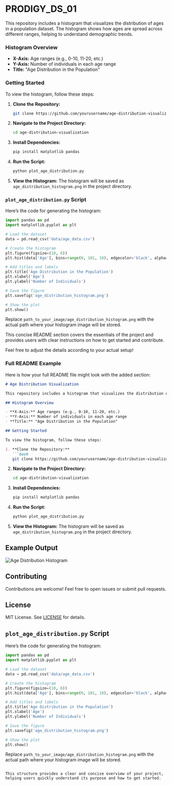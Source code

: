 # PRODIGY_DS_01

This repository includes a histogram that visualizes the distribution of ages in a population dataset. The histogram shows how ages are spread across different ranges, helping to understand demographic trends.

### Histogram Overview

- **X-Axis:** Age ranges (e.g., 0-10, 11-20, etc.)
- **Y-Axis:** Number of individuals in each age range
- **Title:** "Age Distribution in the Population"

### Getting Started

To view the histogram, follow these steps:

1. **Clone the Repository:**
   ```bash
   git clone https://github.com/yourusername/age-distribution-visualization.git
   ```

2. **Navigate to the Project Directory:**
   ```bash
   cd age-distribution-visualization
   ```

3. **Install Dependencies:**
   ```bash
   pip install matplotlib pandas
   ```

4. **Run the Script:**
   ```bash
   python plot_age_distribution.py
   ```

5. **View the Histogram:** The histogram will be saved as `age_distribution_histogram.png` in the project directory.


### `plot_age_distribution.py` Script

Here’s the code for generating the histogram:

```python
import pandas as pd
import matplotlib.pyplot as plt

# Load the dataset
data = pd.read_csv('data/age_data.csv')

# Create the histogram
plt.figure(figsize=(10, 6))
plt.hist(data['Age'], bins=range(0, 101, 10), edgecolor='black', alpha=0.7)

# Add titles and labels
plt.title('Age Distribution in the Population')
plt.xlabel('Age')
plt.ylabel('Number of Individuals')

# Save the figure
plt.savefig('age_distribution_histogram.png')

# Show the plot
plt.show()
```

Replace `path_to_your_image/age_distribution_histogram.png` with the actual path where your histogram image will be stored. 

This concise README section covers the essentials of the project and provides users with clear instructions on how to get started and contribute.

Feel free to adjust the details according to your actual setup!

### Full README Example

Here is how your full README file might look with the added section:

```markdown
# Age Distribution Visualization

This repository includes a histogram that visualizes the distribution of ages in a population dataset. The histogram shows how ages are spread across different ranges, helping to understand demographic trends.

## Histogram Overview

- **X-Axis:** Age ranges (e.g., 0-10, 11-20, etc.)
- **Y-Axis:** Number of individuals in each age range
- **Title:** "Age Distribution in the Population"

## Getting Started

To view the histogram, follow these steps:

1. **Clone the Repository:**
   ```bash
   git clone https://github.com/yourusername/age-distribution-visualization.git
   ```

2. **Navigate to the Project Directory:**
   ```bash
   cd age-distribution-visualization
   ```

3. **Install Dependencies:**
   ```bash
   pip install matplotlib pandas
   ```

4. **Run the Script:**
   ```bash
   python plot_age_distribution.py
   ```

5. **View the Histogram:** The histogram will be saved as `age_distribution_histogram.png` in the project directory.

## Example Output

![Age Distribution Histogram](age_distribution_histogram.png)

## Contributing

Contributions are welcome! Feel free to open issues or submit pull requests.

## License

MIT License. See [LICENSE](LICENSE) for details.

## `plot_age_distribution.py` Script

Here’s the code for generating the histogram:

```python
import pandas as pd
import matplotlib.pyplot as plt

# Load the dataset
data = pd.read_csv('data/age_data.csv')

# Create the histogram
plt.figure(figsize=(10, 6))
plt.hist(data['Age'], bins=range(0, 101, 10), edgecolor='black', alpha=0.7)

# Add titles and labels
plt.title('Age Distribution in the Population')
plt.xlabel('Age')
plt.ylabel('Number of Individuals')

# Save the figure
plt.savefig('age_distribution_histogram.png')

# Show the plot
plt.show()
```

Replace `path_to_your_image/age_distribution_histogram.png` with the actual path where your histogram image will be stored.
```

This structure provides a clear and concise overview of your project, helping users quickly understand its purpose and how to get started.


